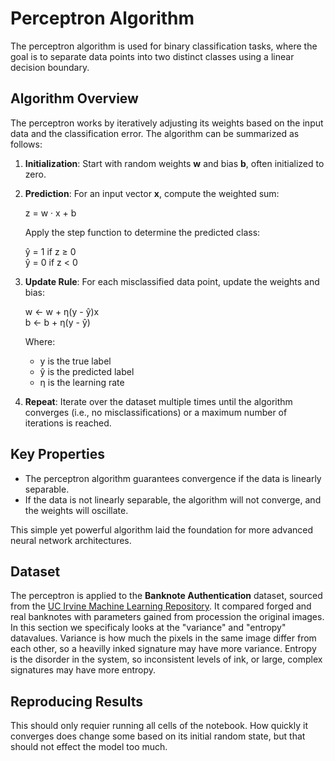# Perceptron Algorithm 

The perceptron algorithm is used for binary classification tasks, where the goal is to separate data points into two distinct classes using a linear decision boundary.

## Algorithm Overview

The perceptron works by iteratively adjusting its weights based on the input data and the classification error. The algorithm can be summarized as follows:

1. **Initialization**: Start with random weights **w** and bias **b**, often initialized to zero.

2. **Prediction**: For an input vector **x**, compute the weighted sum:
   
   z = w · x + b

   Apply the step function to determine the predicted class:

   ŷ = 1 if z ≥ 0  
   ŷ = 0 if z < 0

3. **Update Rule**: For each misclassified data point, update the weights and bias:

   w ← w + η(y - ŷ)x  
   b ← b + η(y - ŷ)

   Where:
   - y is the true label  
   - ŷ is the predicted label  
   - η is the learning rate

4. **Repeat**: Iterate over the dataset multiple times until the algorithm converges (i.e., no misclassifications) or a maximum number of iterations is reached.

## Key Properties

- The perceptron algorithm guarantees convergence if the data is linearly separable.
- If the data is not linearly separable, the algorithm will not converge, and the weights will oscillate.


This simple yet powerful algorithm laid the foundation for more advanced neural network architectures.


## Dataset

The perceptron is applied to the **Banknote Authentication** dataset, sourced from the [UC Irvine Machine Learning Repository](https://archive.ics.uci.edu/dataset/267/banknote+authentication). It compared forged and real banknotes with parameters gained from procession the original images. In this section we specificaly looks at the "variance" and "entropy" datavalues. Variance is how much the pixels in the same image differ from each other, so a heavilly inked signature may have more variance. Entropy is the disorder in the system, so inconsistent levels of ink, or large, complex signatures may have more entropy.

## Reproducing Results

This should only requier running all cells of the notebook. How quickly it converges does change some based on its initial random state, but that should not effect the model too much.


